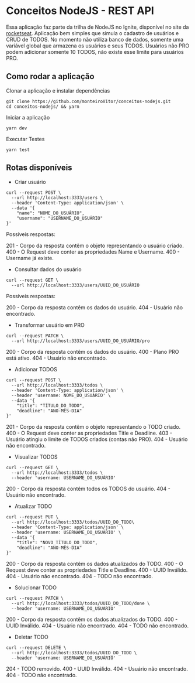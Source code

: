 # Conceitos NodeJS - REST API

Essa aplicação faz parte da trilha de NodeJS no Ignite, disponível no site da [rocketseat](https://www.rocketseat.com.br/ignite). Aplicação bem simples que simula o cadastro de usuários e CRUD de TODOS. No momento não utiliza banco de dados, somente uma variável global que armazena os usuários e seus TODOS. Usuários não PRO podem adicionar somente 10 TODOS, não existe esse limite para usuários PRO.

## Como rodar a aplicação

Clonar a aplicação e instalar dependências

```
git clone https://github.com/monteiroVitor/conceitos-nodejs.git
cd conceitos-nodejs/ && yarn
```

Iniciar a aplicação

```
yarn dev
```

Executar Testes

```
yarn test
```

## Rotas disponíveis

- Criar usuário

```
curl --request POST \
  --url http://localhost:3333/users \
  --header 'Content-Type: application/json' \
  --data '{
	"name": "NOME_DO_USUÁRIO",
	"username": "USERNAME_DO_USUÁRIO"
}'
```

Possíveis respostas:

201 - Corpo da resposta contêm o objeto representando o usuário criado.
400 - O Request deve conter as propriedades Name e Username.
400 - Username já existe.

- Consultar dados do usuário
```
curl --request GET \
  --url http://localhost:3333/users/UUID_DO_USUÁRIO
```
Possíveis respostas:

200 - Corpo da resposta contêm os dados do usuário.
404 - Usuário não encontrado.

- Transformar usuário em PRO

```
curl --request PATCH \
  --url http://localhost:3333/users/UUID_DO_USUÁRIO/pro
```

200 - Corpo da resposta contêm os dados do usuário.
400 - Plano PRO está ativo.
404 - Usuário não encontrado.

- Adicionar TODOS

```
curl --request POST \
  --url http://localhost:3333/todos \
  --header 'Content-Type: application/json' \
  --header 'username: NOME_DO_USUÁRIO' \
  --data '{
	"title": "TÍTULO_DO_TODO",
	"deadline": "ANO-MÊS-DIA"
}'
```

201 - Corpo da resposta contêm o objeto representando o TODO criado.
400 - O Request deve conter as propriedades Title e Deadline.
403 - Usuário atingiu o limite de TODOS criados (contas não PRO).
404 - Usuário não encontrado.

- Visualizar TODOS

```
curl --request GET \
  --url http://localhost:3333/todos \
  --header 'username: USERNAME_DO_USUÁRIO'
```

200 - Corpo da resposta contêm todos os TODOS do usuário.
404 - Usuário não encontrado.


- Atualizar TODO

```
curl --request PUT \
  --url http://localhost:3333/todos/UUID_DO_TODO\
  --header 'Content-Type: application/json' \
  --header 'username: USERNAME_DO_USUÁRIO' \
  --data '{
	"title": "NOVO_TÍTULO_DO_TODO",
	"deadline": "ANO-MÊS-DIA"
}'
```

200 - Corpo da resposta contêm os dados atualizados do TODO.
400 - O Request deve conter as propriedades Title e Deadline.
400 - UUID Inválido. 
404 - Usuário não encontrado.
404 - TODO não encontrado.

- Solucionar TODO

```
curl --request PATCH \
  --url http://localhost:3333/todos/UUID_DO_TODO/done \
  --header 'username: USERNAME_DO_USUÁRIO'
```

200 - Corpo da resposta contêm os dados atualizados do TODO.
400 - UUID Inválido. 
404 - Usuário não encontrado.
404 - TODO não encontrado.

- Deletar TODO

```
curl --request DELETE \
  --url http://localhost:3333/todos/UUID_DO_TODO \
  --header 'username: USERNAME_DO_USUÁRIO'
```

204 - TODO removido.
400 - UUID Inválido. 
404 - Usuário não encontrado.
404 - TODO não encontrado.